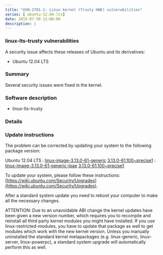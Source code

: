 ```yaml
---
title: "USN-2701-1: Linux kernel (Trusty HWE) vulnerabilities"
series: [ ubuntu-12.04-lts]
date: 2015-07-30 12:00:00
description: |
--- 
```

 
### linux-lts-trusty vulnerabilities

A security issue affects these releases of Ubuntu and its derivatives:

* Ubuntu 12.04 LTS

### Summary

Several security issues were fixed in the kernel. 

### Software description

* linux-lts-trusty 

### Details

### Update instructions

The problem can be corrected by updating your system to the following package version:

Ubuntu 12.04 LTS
 : [linux-image-3.13.0-61-generic](https://launchpad.net/ubuntu/+source/linux-lts-trusty) <span> [3.13.0-61.100~precise1](https://launchpad.net/ubuntu/+source/linux-lts-trusty/3.13.0-61.100~precise1) </span> 
 : [linux-image-3.13.0-61-generic-lpae](https://launchpad.net/ubuntu/+source/linux-lts-trusty) <span> [3.13.0-61.100~precise1](https://launchpad.net/ubuntu/+source/linux-lts-trusty/3.13.0-61.100~precise1) </span> 

To update your system, please follow these instructions: [https://wiki.ubuntu.com/Security/Upgrades](https://wiki.ubuntu.com/Security/Upgrades).

After a standard system update you need to reboot your computer to make all the necessary changes.

ATTENTION: Due to an unavoidable ABI change the kernel updates have been given a new version number, which requires you to recompile and reinstall all third party kernel modules you might have installed. If you use linux-restricted-modules, you have to update that package as well to get modules which work with the new kernel version. Unless you manually uninstalled the standard kernel metapackages (e.g. linux-generic, linux-server, linux-powerpc), a standard system upgrade will automatically perform this as well. 

